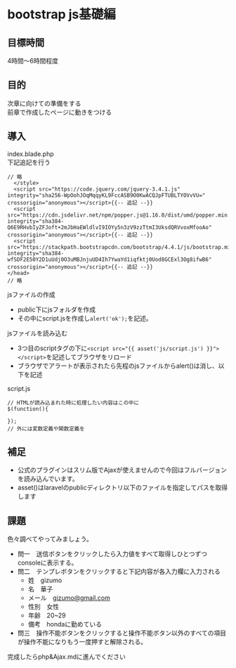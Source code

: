 # bootstrap js基礎編

## 目標時間

4時間〜6時間程度

## 目的

次章に向けての準備をする  
前章で作成したページに動きをつける

## 導入

index.blade.php  
下記追記を行う

```
// 略
  </style>
  <script src="https://code.jquery.com/jquery-3.4.1.js" integrity="sha256-WpOohJOqMqqyKL9FccASB9O0KwACQJpFTUBLTYOVvVU=" crossorigin="anonymous"></script>{{-- 追記 --}}
  <script src="https://cdn.jsdelivr.net/npm/popper.js@1.16.0/dist/umd/popper.min.js" integrity="sha384-Q6E9RHvbIyZFJoft+2mJbHaEWldlvI9IOYy5n3zV9zzTtmI3UksdQRVvoxMfooAo" crossorigin="anonymous"></script>{{-- 追記 --}}
  <script src="https://stackpath.bootstrapcdn.com/bootstrap/4.4.1/js/bootstrap.min.js" integrity="sha384-wfSDF2E50Y2D1uUdj0O3uMBJnjuUD4Ih7YwaYd1iqfktj0Uod8GCExl3Og8ifwB6" crossorigin="anonymous"></script>{{-- 追記 --}}
</head>
// 略
```

jsファイルの作成
- public下にjsフォルダを作成
- その中にscript.jsを作成し`alert('ok');`を記述。

jsファイルを読み込む
- 3つ目のscriptタグの下に`<script src="{{ asset('js/script.js') }}"></script>`を記述してブラウザをリロード
- ブラウザでアラートが表示されたら先程のjsファイルからalert()は消し、以下を記述

script.js
```
// HTMLが読み込まれた時に処理したい内容はこの中に
$(function(){

});
// 外には変数定義や関数定義を
```

## 補足

- 公式のプラグインはスリム版でAjaxが使えませんので今回はフルバージョンを読み込んでいます。
- asset()はlaravelのpublicディレクトリ以下のファイルを指定してパスを取得します

## 課題

色々調べてやってみましょう。

- 問一　送信ボタンをクリックしたら入力値をすべて取得しひとつずつconsoleに表示する。
- 問二　テンプレボタンをクリックすると下記内容が各入力欄に入力される
    - 姓　gizumo
    - 名　華子
    - メール　gizumo@gmail.com
    - 性別　女性
    - 年齢　20~29
    - 備考　hondaに勤めている
- 問三　操作不能ボタンをクリックすると操作不能ボタン以外のすべての項目が操作不能になりもう一度押すと解除される。


完成したらphp&Ajax.mdに進んでください
